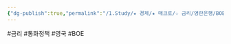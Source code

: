 ```yaml
---
{"dg-publish":true,"permalink":"/1.Study/★ 경제/★ 매크로/☆ 금리/영란은행/BOE/","created":"2023-06-14T09:01:26.037+09:00","updated":"2025-06-03T20:07:19.801+09:00"}
---
```


#금리 #통화정책 #영국 #BOE